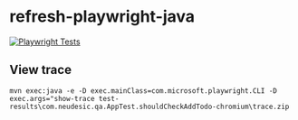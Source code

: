 # refresh-playwright-java

[![Playwright Tests](https://github.com/narayanan-vk/refresh-playwright-java/actions/workflows/playwright.yml/badge.svg)](https://github.com/narayanan-vk/refresh-playwright-java/actions/workflows/playwright.yml)

## View trace

``mvn exec:java -e -D exec.mainClass=com.microsoft.playwright.CLI -D exec.args="show-trace test-results\com.neudesic.qa.AppTest.shouldCheckAddTodo-chromium\trace.zip``